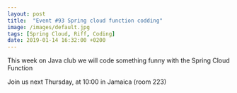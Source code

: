 ```yaml
---
layout: post
title:  "Event #93 Spring cloud function codding"
image: /images/default.jpg
tags: [Spring Cloud, Riff, Coding]
date: 2019-01-14 16:32:00 +0200
---
```


This week on Java club we will code something funny with the Spring Cloud Function[]()

Join us next Thursday, at 10:00 in Jamaica (room 223)
